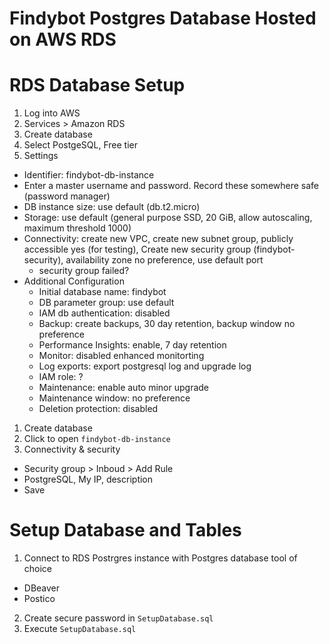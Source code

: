 # Findybot Postgres Database Hosted on AWS RDS

# RDS Database Setup

1. Log into AWS
1. Services > Amazon RDS
1. Create database
1. Select PostgeSQL, Free tier
1. Settings
  - Identifier: findybot-db-instance
  - Enter a master username and password. Record these somewhere safe (password manager)
  - DB instance size: use default (db.t2.micro)
  - Storage: use default (general purpose SSD, 20 GiB, allow autoscaling, maximum threshold 1000)
  - Connectivity: create new VPC, create new subnet group, publicly accessible yes (for testing), Create new security group (findybot-security), availability zone no preference, use default port
    - security group failed?
  - Additional Configuration
    - Initial database name: findybot
    - DB parameter group: use default
    - IAM db authentication: disabled
    - Backup: create backups, 30 day retention, backup window no preference
    - Performance Insights: enable, 7 day retention
    - Monitor: disabled enhanced monitorting
    - Log exports: export postgresql log and upgrade log
    - IAM role: ?
    - Maintenance: enable auto minor upgrade
    - Maintenance window: no preference
    - Deletion protection: disabled
1. Create database
1. Click to open `findybot-db-instance`
1. Connectivity & security
  - Security group > Inboud > Add Rule
  - PostgreSQL, My IP, description
  - Save


# Setup Database and Tables
1. Connect to RDS Postrgres instance with Postgres database tool of choice 
  - DBeaver
  - Postico
2. Create secure password in `SetupDatabase.sql`
3. Execute `SetupDatabase.sql`

